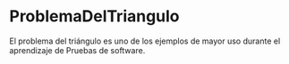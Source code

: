 # ProblemaDelTriangulo
El problema del triángulo es uno de los ejemplos de mayor uso durante el aprendizaje de Pruebas de software.
